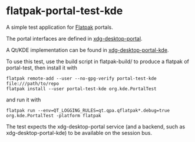 # flatpak-portal-test-kde

A simple test application for [Flatpak](http://www.flatpak.org) portals.

The portal interfaces are defined in [xdg-desktop-portal](https://github.com/flatpak/xdg-desktop-portal).

A Qt/KDE implementation can be found in [xdg-desktop-portal-kde](https://github.com/grulja/xdg-desktop-portal-kde).

To use this test, use the build script in flatpak-build/ to produce a flatpak of portal-test, then install it with

    flatpak remote-add --user --no-gpg-verify portal-test-kde file:///path/to/repo
    flatpak install --user portal-test-kde org.kde.PortalTest

and run it with

    flatpak run --env=QT_LOGGING_RULES=qt.qpa.qflatpak*.debug=true org.kde.PortalTest -platform flatpak

The test expects the xdg-desktop-portal service (and a backend, such as xdg-desktop-portal-kde) to be available on the session bus.
